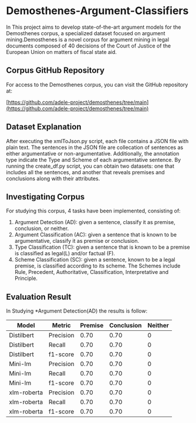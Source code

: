 # Demosthenes-Argument-Classifiers

In This project aims to develop state-of-the-art argument models for the Demosthenes corpus, a specialized dataset focused on argument mining.Demosthenes is a novel corpus for argument mining in legal documents composed of 40 decisions of the Court of Justice of the European Union on matters of fiscal state aid.

## Corpus GitHub Repository
For access to the Demosthenes corpus, you can visit the GitHub repository at:

[https://github.com/adele-project/demosthenes/tree/main](https://github.com/adele-project/demosthenes/tree/main)

## Dataset Explanation
After executing the xmlToJson.py script, each file contains a JSON file with plain text. The sentences in the JSON file are collecation of sentences as either argumentative or non-argumentative. Additionally, the annotation type indicate the Type and Scheme of each argumentative sentence. By running the create_df.py script, you can obtain two datasets: one that includes all the sentences, and another that reveals premises and conclusions along with their attributes.

## Investigating Corpus
For studying this corpus, 4 tasks have been implemented, consisting of:
1. Argument Detection (AD): given a sentence, classify it as premise, conclusion, or neither.
2. Argument Classification (AC): given a sentence that is known to be argumentative, classify it as premise or conclusion.
3. Type Classification (TC): given a sentence that is known to be a premise is classified as legal(L) and/or factual (F).
4. Scheme Classification (SC): given a sentence, known to be a legal premise, is classified according to its scheme. The Schemes include Rule, Precedent, Authoritative, Classification, Interpretative and Principle.

## Evaluation Result
In Studying *Argument Detection(AD) the results is follow:

| Model      | Metric    | Premise | Conclusion | Neither |
|------------|-----------|---------|------------|---------|
| Distilbert  | Precision | 0.70    | 0.70       | 0       |
| Distilbert  | Recall    | 0.70    | 0.70       | 0       |
| Distilbert  | f1-score  | 0.70    | 0.70       | 0       |
| Mini-lm     | Precision | 0.70    | 0.70       | 0       |
| Mini-lm     | Recall    | 0.70    | 0.70       | 0       |
| Mini-lm     | f1-score  | 0.70    | 0.70       | 0       |
| xlm-roberta | Precision | 0.70    | 0.70       | 0       |
| xlm-roberta | Recall    | 0.70    | 0.70       | 0       |
| xlm-roberta | f1-score  | 0.70    | 0.70       | 0       |



